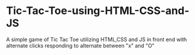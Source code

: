 # Tic-Tac-Toe-using-HTML-CSS-and-JS
A simple game of Tic Tac Toe utilizing HTML,CSS and JS in front end with alternate clicks responding to alternate between "x" and "O"
